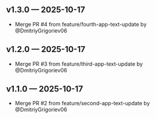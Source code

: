 ## v1.3.0 — 2025-10-17
- Merge PR #4 from feature/fourth-app-text-update by @DmitriyGrigoriev06

## v1.2.0 — 2025-10-17
- Merge PR #3 from feature/third-app-text-update by @DmitriyGrigoriev06

## v1.1.0 — 2025-10-17
- Merge PR #2 from feature/second-app-text-update by @DmitriyGrigoriev06



